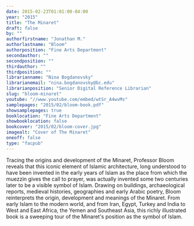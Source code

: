 ```yaml
---
date: 2015-02-23T01:01:00-04:00
year: "2015"
title: "The Minaret"
draft: false
by: ""
authorfirstname: "Jonathan M."
authorlastname: "Bloom"
authorposition: "Fine Arts Department"
secondauthor: ""
secondposition: ""
thirdauthor: ""
thirdposition: ""
librarianname: "Nina Bogdanovsky"
librarianemail: "nina.bogdanovsky@bc.edu"
librarianposition: "Senior Digital Reference Librarian"
slug: "bloom-minaret"
youtube: "//www.youtube.com/embed/wtSr_A4wvMs"
samplepages: "2015/02/bloom-book.pdf"
showsamplepages: true
booklocation: "Fine Arts Department"
showbooklocation: false
bookcover: "2015/02/bloom-cover.jpg"
imagealt: "Cover of The Minaret"
oneoff: false
type: "facpub"
---
```


Tracing the origins and development of the Minaret, Professor Bloom reveals that this iconic element of Islamic architecture, long understood to have been invented in the early years of Islam as the place from which the muezzin gives the call to prayer, was actually invented some two centuries later to be a visible symbol of Islam. Drawing on buildings, archaeological reports, medieval histories, geographies and early Arabic poetry, Bloom reinterprets the origin, development and meanings of the Minaret. From early Islam to the modern world, and from Iran, Egypt, Turkey and India to West and East Africa, the Yemen and Southeast Asia, this richly illustrated book is a sweeping tour of the Minaret's position as the symbol of Islam.
